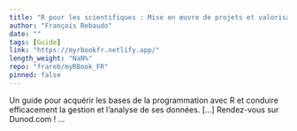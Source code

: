 ```yaml
---
title: "R pour les scientifiques : Mise en œuvre de projets et valorisation des résultats"
author: "François Rebaudo"
date: ""
tags: [Guide]
link: "https://myrbookfr.netlify.app/"
length_weight: "NaN%"
repo: "frareb/myRBook_FR"
pinned: false
---
```


Un guide pour acquérir les bases de la programmation avec R et conduire efficacement la gestion et l’analyse de ses données. [...] Rendez-vous sur Dunod.com !  ...
